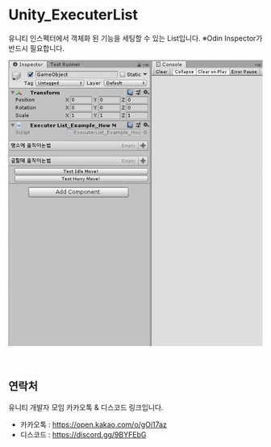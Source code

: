 # Unity_ExecuterList
유니티 인스펙터에서 객체화 된 기능을 세팅할 수 있는 List입니다. ※Odin Inspector가 반드시 필요합니다.

![](https://github.com/KorStrix/Unity_ExecuterList/blob/master/ImageForGithub/ExecuterList.gif?raw=true)


<br>

## 연락처
유니티 개발자 모임 카카오톡 & 디스코드 링크입니다.

- 카카오톡 : https://open.kakao.com/o/gOi17az
- 디스코드 : https://discord.gg/9BYFEbG
